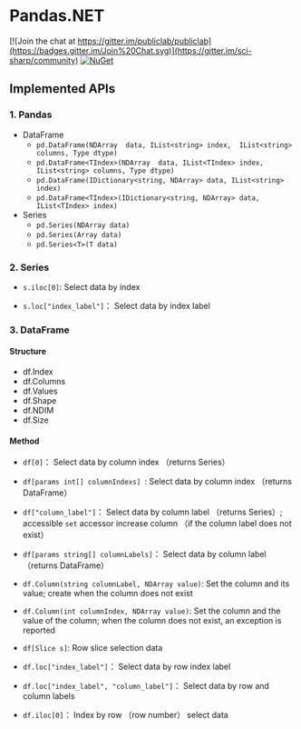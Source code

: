 # Pandas.NET

[![Join the chat at https://gitter.im/publiclab/publiclab](https://badges.gitter.im/Join%20Chat.svg)](https://gitter.im/sci-sharp/community) [![NuGet](https://img.shields.io/nuget/dt/Pandas.NET.svg)](https://www.nuget.org/packages/Pandas.NET)

## Implemented APIs

### 1. Pandas

* DataFrame
  * `pd.DataFrame(NDArray  data, IList<string> index,  IList<string> columns, Type dtype)`
  * `pd.DataFrame<TIndex>(NDArray  data, IList<TIndex> index,  IList<string> columns, Type dtype)`
  * `pd.DataFrame(IDictionary<string, NDArray> data, IList<string> index)`
  * `pd.DataFrame<TIndex>(IDictionary<string, NDArray> data, IList<TIndex> index)`
* Series
  * `pd.Series(NDArray data)`
  * `pd.Series(Array data)`
  * `pd.Series<T>(T data)`

### 2. Series

* `s.iloc[0]`: Select data by index

* `s.loc["index_label"]`： Select data by index label

### 3. DataFrame

#### Structure

* df.Index
* df.Columns
* df.Values
* df.Shape
* df.NDIM
* df.Size

#### Method

* `df[0]`： Select data by column index （returns Series）
* `df[params int[] columnIndexs] `: Select data by column index （returns DataFrame）
* `df["column_label"]`： Select data by column label （returns Series）; accessible `set` accessor increase column （if the column label does not exist）
* `df[params string[] columnLabels]`： Select data by column label （returns DataFrame）
* `df.Column(string columnLabel, NDArray value)`: Set the column and its value; create when the column does not exist
* `df.Column(int columnIndex, NDArray value)`: Set the column and the value of the column; when the column does not exist, an exception is reported
* `df[Slice s]`: Row slice selection data

* `df.loc["index_label"]`： Select data by row index label
* `df.loc["index_label", "column_label"]`： Select data by row and column labels
* `df.iloc[0]`： Index by row （row number） select data
